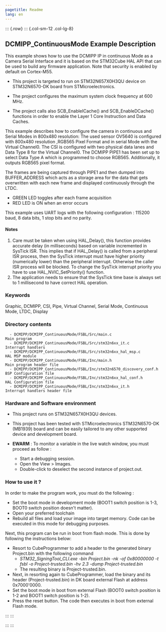 ```yaml
---
pagetitle: Readme
lang: en
---
```

::: {.row}
::: {.col-sm-12 .col-lg-8}


## <b>DCMIPP_ContinuousMode Example Description</b>

This example shows how to use the DCMIPP IP in continuous Mode as a Camera Serial Interface and it is based on the STM32Cube HAL API
that can be used to build any firmware application. Note that security is enabled by default on Cortex-M55.

- This project is targeted to run on STM32N657X0H3QU device on STM32N6570-DK board from STMicroelectronics.
- The project configures the maximum system clock frequency at 600 MHz.

- The project calls also SCB_EnableICache() and SCB_EnableDCache() functions in order to enable the Layer 1 Core Instruction and Data Caches.

This example describes how to configure the camera in continuous and Serial Modes in 800x480 resolution:
The used sensor OV5640 is configured with 800x480 resolution ,RGB565 Pixel Format and in serial Mode with the Virtual Channel0.
The CSI is configured with two physical data lanes and Data Type 8 for the Virtual Channel0.
The DCMIPP PIPE1 has been set up to select Data Type A which is programmed to choose RGB565. Additionally, it outputs RGB565 pixel format.

The frames are being captured through PIPE1 and then dumped into BUFFER_ADDRESS which acts as a storage area for the data that gets overwritten with each new frame
and displayed continuously through the LTDC.

- GREEN LED toggles after each frame acquisition
- RED LED is ON when an error occurs

This example uses UART logs with the following configuration : 115200 baud, 8 data bits, 1 stop bits and no parity.

#### <b>Notes</b>

 1. Care must be taken when using HAL_Delay(), this function provides accurate delay (in milliseconds)
    based on variable incremented in SysTick ISR. This implies that if HAL_Delay() is called from
    a peripheral ISR process, then the SysTick interrupt must have higher priority (numerically lower)
    than the peripheral interrupt. Otherwise the caller ISR process will be blocked.
    To change the SysTick interrupt priority you have to use HAL_NVIC_SetPriority() function.
 2. The application needs to ensure that the SysTick time base is always set to 1 millisecond
    to have correct HAL operation.

### <b>Keywords</b>

Graphic, DCMIPP, CSI, Pipe, Virtual Channel, Serial Mode, Continuous Mode, LTDC, Display

### <b>Directory contents</b>

      - DCMIPP/DCMIPP_ContinuousMode/FSBL/Src/main.c                         Main program
      - DCMIPP/DCMIPP_ContinuousMode/FSBL/Src/stm32n6xx_it.c                 Interrupt handlers
      - DCMIPP/DCMIPP_ContinuousMode/FSBL/Src/stm32n6xx_hal_msp.c            HAL MSP module
      - DCMIPP/DCMIPP_ContinuousMode/FSBL/Inc/main.h                         Main program header file
      - DCMIPP/DCMIPP_ContinuousMode/FSBL/Inc/stm32n6570_discovery_conf.h    BSP Configuration file
      - DCMIPP/DCMIPP_ContinuousMode/FSBL/Inc/stm32n6xx_hal_conf.h           HAL Configuration file
      - DCMIPP/DCMIPP_ContinuousMode/FSBL/Inc/stm32n6xx_it.h                 Interrupt handlers header file


### <b>Hardware and Software environment</b>

  - This project runs on STM32N657X0H3QU devices.
  - This project has been tested with STMicroelectronics STM32N6570-DK (MB1939)
    board and can be easily tailored to any other supported device
    and development board.

  - **EWARM** : To monitor a variable in the live watch window, you must proceed as follow :
    - Start a debugging session.
    - Open the View > Images.
    - Double-click to deselect the second instance of project.out.

### <b>How to use it ?</b>

In order to make the program work, you must do the following :

 - Set the boot mode in development mode (BOOT1 switch position is 1-3, BOOT0 switch position doesn't matter).
 - Open your preferred toolchain
 - Rebuild all files and load your image into target memory. Code can be executed in this mode for debugging purposes.

 Next, this program can be run in boot from flash mode. This is done by following the instructions below:

 - Resort to CubeProgrammer to add a header to the generated binary Project.bin with the following command
   - *STM32_SigningTool_CLI.exe -bin Project.bin -nk -of 0x80000000 -t fsbl -o Project-trusted.bin -hv 2.3 -dump Project-trusted.bin*
   - The resulting binary is Project-trusted.bin.
 - Next, in resorting again to CubeProgrammer, load the binary and its header (Project-trusted.bin) in DK board external Flash at address 0x7000'0000.
 - Set the boot mode in boot from external Flash (BOOT0 switch position is 1-2 and BOOT1 switch position is 1-2).
 - Press the reset button. The code then executes in boot from external Flash mode.



:::
:::


:::
:::

